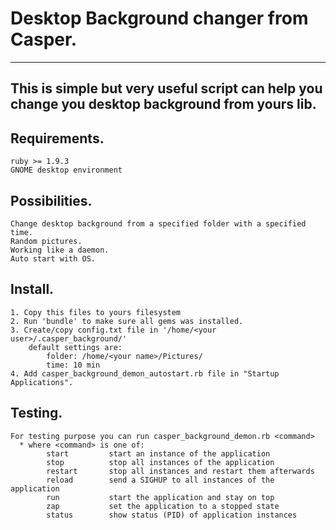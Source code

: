 # Desktop Background changer from Casper.
* * *

## This is simple but very useful script can help you change you desktop background from yours lib.


## Requirements.
    ruby >= 1.9.3
    GNOME desktop environment
    
## Possibilities.
    Change desktop background from a specified folder with a specified time.
    Random pictures.
    Working like a daemon.
    Auto start with OS.
    
## Install.
    1. Copy this files to yours filesystem
    2. Run 'bundle' to make sure all gems was installed.
    3. Create/copy config.txt file in '/home/<your user>/.casper_background/'
        default settings are: 
            folder: /home/<your name>/Pictures/
            time: 10 min
    4. Add casper_background_demon_autostart.rb file in "Startup Applications".

## Testing.
    For testing purpose you can run casper_background_demon.rb <command>
      * where <command> is one of:
            start         start an instance of the application
            stop          stop all instances of the application
            restart       stop all instances and restart them afterwards
            reload        send a SIGHUP to all instances of the application
            run           start the application and stay on top
            zap           set the application to a stopped state
            status        show status (PID) of application instances
